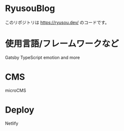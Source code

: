 # RyusouBlog
このリポジトリは https://ryusou.dev/ のコードです。

# 使用言語/フレームワークなど
Gatsby
TypeScript
emotion 
and more

# CMS
microCMS

# Deploy
Netlify
